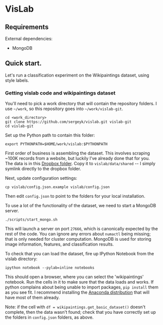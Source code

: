 # VisLab

## Requirements

External dependencies:

- MongoDB


## Quick start.

Let's run a classification experiment on the Wikipaintings dataset, using style labels.


### Getting vislab code and wikipaintings dataset

You'll need to pick a work directory that will contain the repository folders.
I use `~/work`, so this repository goes into `~/work/vislab-git`.

    cd <work_directory>
    git clone https://github.com/sergeyk/vislab.git vislab-git
    cd vislab-git

Set up the Python path to contain this folder:

    export PYTHONPATH=$HOME/work/vislab:$PYTHONPATH

First order of business is assembling the dataset.
This involves scraping ~100K records from a website, but luckily I've already done that for you.
The data is in this [Dropbox folder](https://www.dropbox.com/sh/our2zcaaqfi2e6d/1rZs5J4xhl).
Copy it to `vislab/data/shared` -- I simply symlink directly to the dropbox folder.

Next, update configuration settings:

    cp vislab/config.json.example vislab/config.json

Then edit `config.json` to point to the folders for your local installation.

To use a lot of the functionality of the dataset, we need to start a MongoDB server.

    ./scripts/start_mongo.sh

This will launch a server on port `27666`, which is canonically expected by the rest of the code. You can ignore any errors about `numactl` being missing; that is only needed for cluster computation.
MongoDB is used for storing image information, features, and classification results.

To check that you can load the dataset, fire up IPython Notebook from the vislab directory:

    ipython notebook --pylab=inline notebooks

This should open a browser, where you can select the 'wikipaintings' notebook.
Run the cells in it to make sure that the data loads and works.
If python complains about being unable to import packages, `pip install` them as you see fit.
I recommend installing the [Anaconda distribution](https://store.continuum.io/cshop/anaconda/) that will have most of them already.

Note: if the cell with `df = wikipaintings.get_basic_dataset()` doesn't complete, then the data wasn't found; check that you have correctly set up the folders in `config.json` folders, as above.

